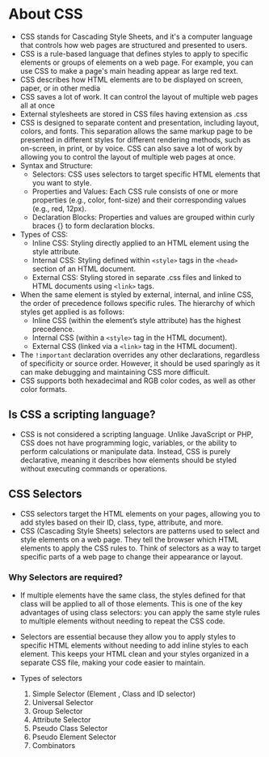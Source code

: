 # About CSS
- CSS stands for Cascading Style Sheets, and it's a computer language that controls how web pages are structured and presented to users.
- CSS is a rule-based language that defines styles to apply to specific elements or groups of elements on a web page. For example, you can use CSS to make a page's main heading appear as large red text.
- CSS describes how HTML elements are to be displayed on screen, paper, or in other media
- CSS saves a lot of work. It can control the layout of multiple web pages all at once
- External stylesheets are stored in CSS files having extension as .css
- CSS is designed to separate content and presentation, including layout, colors, and fonts. This separation allows the same markup page to be presented in different styles for different rendering methods, such as on-screen, in print, or by voice. CSS can also save a lot of work by allowing you to control the layout of multiple web pages at once.
- Syntax and Structure:
    - Selectors: CSS uses selectors to target specific HTML elements that you want to style.
    - Properties and Values: Each CSS rule consists of one or more properties (e.g., color, font-size) and their corresponding values (e.g., red, 12px).
    - Declaration Blocks: Properties and values are grouped within curly braces {} to form declaration blocks.
- Types of CSS:
    - Inline CSS: Styling directly applied to an HTML element using the style attribute.
    - Internal CSS: Styling defined within `<style>` tags in the `<head>` section of an HTML document.
    - External CSS: Styling stored in separate .css files and linked to HTML documents using `<link>` tags.
- When the same element is styled by external, internal, and inline CSS, the order of precedence follows specific rules. The hierarchy of which styles get applied is as follows:
    - Inline CSS (within the element’s style attribute) has the highest precedence.
    - Internal CSS (within a `<style>` tag in the HTML document).
    - External CSS (linked via a `<link>` tag in the HTML document).
- The `!important` declaration overrides any other declarations, regardless of specificity or source order. However, it should be used sparingly as it can make debugging and maintaining CSS more difficult.
- CSS supports both hexadecimal and RGB color codes, as well as other color formats.

## Is CSS a scripting language?
- CSS is not considered a scripting language. Unlike JavaScript or PHP, CSS does not have programming logic, variables, or the ability to perform calculations or manipulate data. Instead, CSS is purely declarative, meaning it describes how elements should be styled without executing commands or operations.

## CSS Selectors
- CSS selectors target the HTML elements on your pages, allowing you to add styles based on their ID, class, type, attribute, and more.
- CSS (Cascading Style Sheets) selectors are patterns used to select and style elements on a web page. They tell the browser which HTML elements to apply the CSS rules to. Think of selectors as a way to target specific parts of a web page to change their appearance or layout.

### Why Selectors are required?
- If multiple elements have the same class, the styles defined for that class will be applied to all of those elements. This is one of the key advantages of using class selectors: you can apply the same style rules to multiple elements without needing to repeat the CSS code.
- Selectors are essential because they allow you to apply styles to specific HTML elements without needing to add inline styles to each element. This keeps your HTML clean and your styles organized in a separate CSS file, making your code easier to maintain.

- Types of selectors
    1. Simple Selector (Element , Class and ID selector)
    2. Universal Selector
    3. Group Selector
    4. Attribute Selector
    5. Pseudo Class Selector
    6. Pseudo Element Selector
    7. Combinators